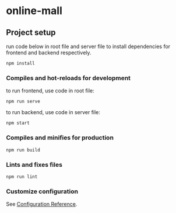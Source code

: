 # online-mall

## Project setup
run code below in root file and server file to install dependencies for frontend and backend respectively.
```
npm install
```

### Compiles and hot-reloads for development
to run frontend, use code in root file: 
```
npm run serve
```

to run backend, use code in server file: 
```
npm start
```

### Compiles and minifies for production
```
npm run build
```

### Lints and fixes files
```
npm run lint
```

### Customize configuration
See [Configuration Reference](https://cli.vuejs.org/config/).
